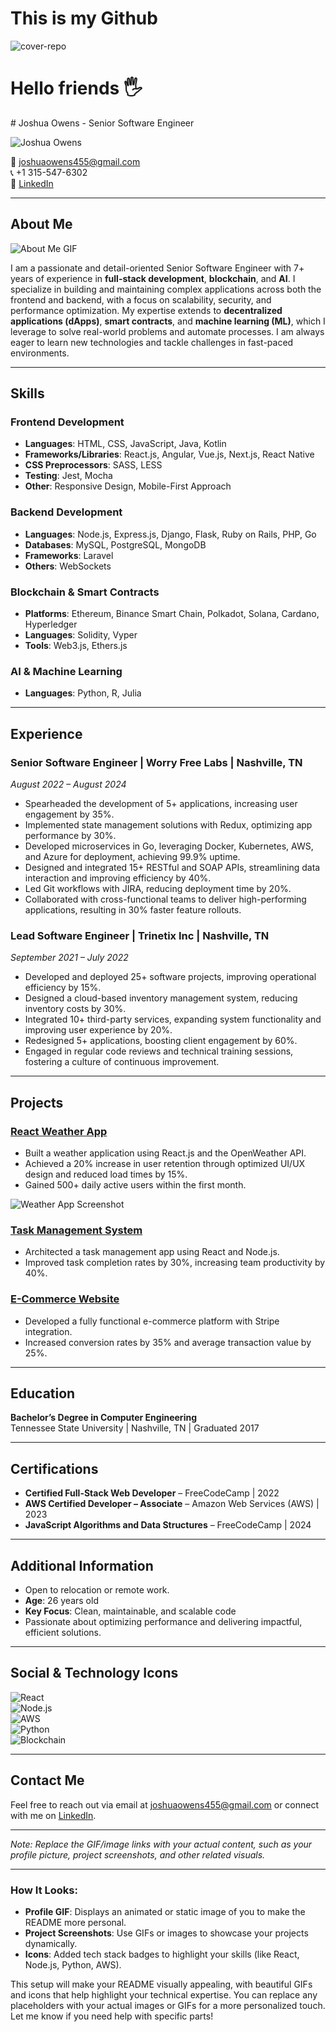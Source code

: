 # This is my Github
![cover-repo](https://github.com/user-attachments/assets/7dfc78ae-c9e0-4227-b334-a7f8a962d75c)
<h1>Hello friends 🖐️</h1>
# Joshua Owens - Senior Software Engineer

![Joshua Owens](https://your-image-url.com/profile-picture.gif)  <!-- Replace with your actual profile GIF -->
  
📧 [joshuaowens455@gmail.com](mailto:joshuaowens455@gmail.com)  
📞 +1 315-547-6302  
🔗 [LinkedIn](https://www.linkedin.com/in/joshua-owens-3a6771350/)

---

## About Me

![About Me GIF](https://your-image-url.com/about-me.gif)  <!-- Replace with an about me-related GIF or image -->

I am a passionate and detail-oriented Senior Software Engineer with 7+ years of experience in **full-stack development**, **blockchain**, and **AI**. I specialize in building and maintaining complex applications across both the frontend and backend, with a focus on scalability, security, and performance optimization. My expertise extends to **decentralized applications (dApps)**, **smart contracts**, and **machine learning (ML)**, which I leverage to solve real-world problems and automate processes. I am always eager to learn new technologies and tackle challenges in fast-paced environments.

---

## Skills

### Frontend Development
- **Languages**: HTML, CSS, JavaScript, Java, Kotlin
- **Frameworks/Libraries**: React.js, Angular, Vue.js, Next.js, React Native
- **CSS Preprocessors**: SASS, LESS
- **Testing**: Jest, Mocha
- **Other**: Responsive Design, Mobile-First Approach

### Backend Development
- **Languages**: Node.js, Express.js, Django, Flask, Ruby on Rails, PHP, Go
- **Databases**: MySQL, PostgreSQL, MongoDB
- **Frameworks**: Laravel
- **Others**: WebSockets

### Blockchain & Smart Contracts
- **Platforms**: Ethereum, Binance Smart Chain, Polkadot, Solana, Cardano, Hyperledger
- **Languages**: Solidity, Vyper
- **Tools**: Web3.js, Ethers.js

### AI & Machine Learning
- **Languages**: Python, R, Julia

---

## Experience

### Senior Software Engineer | Worry Free Labs | Nashville, TN  
*August 2022 – August 2024*
- Spearheaded the development of 5+ applications, increasing user engagement by 35%.
- Implemented state management solutions with Redux, optimizing app performance by 30%.
- Developed microservices in Go, leveraging Docker, Kubernetes, AWS, and Azure for deployment, achieving 99.9% uptime.
- Designed and integrated 15+ RESTful and SOAP APIs, streamlining data interaction and improving efficiency by 40%.
- Led Git workflows with JIRA, reducing deployment time by 20%.
- Collaborated with cross-functional teams to deliver high-performing applications, resulting in 30% faster feature rollouts.

### Lead Software Engineer | Trinetix Inc | Nashville, TN  
*September 2021 – July 2022*
- Developed and deployed 25+ software projects, improving operational efficiency by 15%.
- Designed a cloud-based inventory management system, reducing inventory costs by 30%.
- Integrated 10+ third-party services, expanding system functionality and improving user experience by 20%.
- Redesigned 5+ applications, boosting client engagement by 60%.
- Engaged in regular code reviews and technical training sessions, fostering a culture of continuous improvement.

---

## Projects

### [React Weather App](https://github.com/yourusername/react-weather-app)
- Built a weather application using React.js and the OpenWeather API.
- Achieved a 20% increase in user retention through optimized UI/UX design and reduced load times by 15%.
- Gained 500+ daily active users within the first month.

![Weather App Screenshot](https://your-image-url.com/weather-app-screenshot.gif)  <!-- Replace with a GIF or screenshot of the app -->

### [Task Management System](https://github.com/yourusername/task-management-system)
- Architected a task management app using React and Node.js.
- Improved task completion rates by 30%, increasing team productivity by 40%.

### [E-Commerce Website](https://github.com/yourusername/e-commerce-website)
- Developed a fully functional e-commerce platform with Stripe integration.
- Increased conversion rates by 35% and average transaction value by 25%.

---

## Education

**Bachelor’s Degree in Computer Engineering**  
Tennessee State University | Nashville, TN | Graduated 2017

---

## Certifications

- **Certified Full-Stack Web Developer** – FreeCodeCamp | 2022
- **AWS Certified Developer – Associate** – Amazon Web Services (AWS) | 2023
- **JavaScript Algorithms and Data Structures** – FreeCodeCamp | 2024

---

## Additional Information

- Open to relocation or remote work.
- **Age**: 26 years old
- **Key Focus**: Clean, maintainable, and scalable code
- Passionate about optimizing performance and delivering impactful, efficient solutions.

---

## Social & Technology Icons

![React](https://img.shields.io/badge/React-61DAFB?style=for-the-badge&logo=react&logoColor=black)  
![Node.js](https://img.shields.io/badge/Node.js-339933?style=for-the-badge&logo=node.js&logoColor=white)  
![AWS](https://img.shields.io/badge/AWS-232F3E?style=for-the-badge&logo=amazonaws&logoColor=white)  
![Python](https://img.shields.io/badge/Python-3776AB?style=for-the-badge&logo=python&logoColor=white)  
![Blockchain](https://img.shields.io/badge/Ethereum-3C3C3D?style=for-the-badge&logo=ethereum&logoColor=white)

---

## Contact Me

Feel free to reach out via email at [joshuaowens455@gmail.com](mailto:joshuaowens455@gmail.com) or connect with me on [LinkedIn](https://www.linkedin.com/in/joshua-owens-3a6771350/).

---

*Note: Replace the GIF/image links with your actual content, such as your profile picture, project screenshots, and other related visuals.*

---

### How It Looks:
- **Profile GIF**: Displays an animated or static image of you to make the README more personal.
- **Project Screenshots**: Use GIFs or images to showcase your projects dynamically.
- **Icons**: Added tech stack badges to highlight your skills (like React, Node.js, Python, AWS).
  
This setup will make your README visually appealing, with beautiful GIFs and icons that help highlight your technical expertise. You can replace any placeholders with your actual images or GIFs for a more personalized touch. Let me know if you need help with specific parts!


